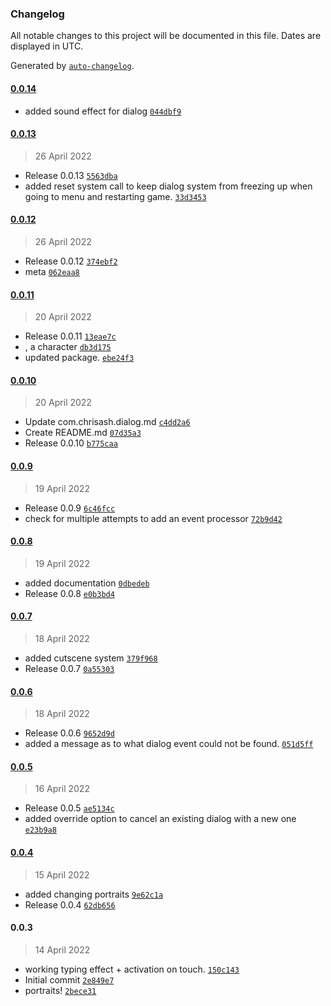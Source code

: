 ### Changelog

All notable changes to this project will be documented in this file. Dates are displayed in UTC.

Generated by [`auto-changelog`](https://github.com/CookPete/auto-changelog).

#### [0.0.14](https://github.com/ChrisAshtear/UPM-Dialog-System/compare/0.0.13...0.0.14)

- added sound effect for dialog [`044dbf9`](https://github.com/ChrisAshtear/UPM-Dialog-System/commit/044dbf93169edb0685cf9305eae5de270bc1c180)

#### [0.0.13](https://github.com/ChrisAshtear/UPM-Dialog-System/compare/0.0.12...0.0.13)

> 26 April 2022

- Release 0.0.13 [`5563dba`](https://github.com/ChrisAshtear/UPM-Dialog-System/commit/5563dba464b8ad9b6131e9a2223545d9c23c728f)
- added reset system call to keep dialog system from freezing up when going to menu and restarting game. [`33d3453`](https://github.com/ChrisAshtear/UPM-Dialog-System/commit/33d3453062a27dbe9809a346d4cfa65f8da955d8)

#### [0.0.12](https://github.com/ChrisAshtear/UPM-Dialog-System/compare/0.0.11...0.0.12)

> 26 April 2022

- Release 0.0.12 [`374ebf2`](https://github.com/ChrisAshtear/UPM-Dialog-System/commit/374ebf2d762006f0077428114592265d7f8004f2)
- meta [`062eaa8`](https://github.com/ChrisAshtear/UPM-Dialog-System/commit/062eaa8a5b4e1d60365fdc7f797fd2b0998a4b00)

#### [0.0.11](https://github.com/ChrisAshtear/UPM-Dialog-System/compare/0.0.10...0.0.11)

> 20 April 2022

- Release 0.0.11 [`13eae7c`](https://github.com/ChrisAshtear/UPM-Dialog-System/commit/13eae7cf461efbc4401e724683f47ac5072a94b3)
- , a character [`db3d175`](https://github.com/ChrisAshtear/UPM-Dialog-System/commit/db3d17565604d1c1cda68f13cb7ad7f9aba71c95)
- updated package. [`ebe24f3`](https://github.com/ChrisAshtear/UPM-Dialog-System/commit/ebe24f302c57902a92e2cbdbdd41bfd700aa2739)

#### [0.0.10](https://github.com/ChrisAshtear/UPM-Dialog-System/compare/0.0.9...0.0.10)

> 20 April 2022

- Update com.chrisash.dialog.md [`c4dd2a6`](https://github.com/ChrisAshtear/UPM-Dialog-System/commit/c4dd2a64988f0e1e13e692a11c0460ce9c11251a)
- Create README.md [`07d35a3`](https://github.com/ChrisAshtear/UPM-Dialog-System/commit/07d35a33da798b7f3133cc078b4f61d1b69b97ec)
- Release 0.0.10 [`b775caa`](https://github.com/ChrisAshtear/UPM-Dialog-System/commit/b775caaf36800810894156288bf0d4a87c018b3e)

#### [0.0.9](https://github.com/ChrisAshtear/UPM-Dialog-System/compare/0.0.8...0.0.9)

> 19 April 2022

- Release 0.0.9 [`6c46fcc`](https://github.com/ChrisAshtear/UPM-Dialog-System/commit/6c46fcc53b05b9ad1f3f545692cf5cb484203c31)
- check for multiple attempts to add an event processor [`72b9d42`](https://github.com/ChrisAshtear/UPM-Dialog-System/commit/72b9d42943fba412f51a9ea84e9f650b449740ec)

#### [0.0.8](https://github.com/ChrisAshtear/UPM-Dialog-System/compare/0.0.7...0.0.8)

> 19 April 2022

- added documentation [`0dbedeb`](https://github.com/ChrisAshtear/UPM-Dialog-System/commit/0dbedebbbcbffcd4dd87686ab6b5959b12088add)
- Release 0.0.8 [`e0b3bd4`](https://github.com/ChrisAshtear/UPM-Dialog-System/commit/e0b3bd4aecf43c2b8c6403e95ce4277efaf0fa50)

#### [0.0.7](https://github.com/ChrisAshtear/UPM-Dialog-System/compare/0.0.6...0.0.7)

> 18 April 2022

- added cutscene system [`379f968`](https://github.com/ChrisAshtear/UPM-Dialog-System/commit/379f9683305eb7dd9d42a1f71ca88c52b0ccf7f9)
- Release 0.0.7 [`0a55303`](https://github.com/ChrisAshtear/UPM-Dialog-System/commit/0a55303623ea0e0aefbc16bba38d54a68c852dbd)

#### [0.0.6](https://github.com/ChrisAshtear/UPM-Dialog-System/compare/0.0.5...0.0.6)

> 18 April 2022

- Release 0.0.6 [`9652d9d`](https://github.com/ChrisAshtear/UPM-Dialog-System/commit/9652d9d8bcdfdcb46c124f8d04cd696f7be08d2f)
- added a message as to what dialog event could not be found. [`051d5ff`](https://github.com/ChrisAshtear/UPM-Dialog-System/commit/051d5ff54f3f41ebb03cfb09d0ad3ae296ea30c9)

#### [0.0.5](https://github.com/ChrisAshtear/UPM-Dialog-System/compare/0.0.4...0.0.5)

> 16 April 2022

- Release 0.0.5 [`ae5134c`](https://github.com/ChrisAshtear/UPM-Dialog-System/commit/ae5134cc2c3136b11bf0bdae3942c6c3c42de35a)
- added override option to cancel an existing dialog with a new one [`e23b9a8`](https://github.com/ChrisAshtear/UPM-Dialog-System/commit/e23b9a86a2cd164bb031fa8be451f9310b9ac053)

#### [0.0.4](https://github.com/ChrisAshtear/UPM-Dialog-System/compare/0.0.3...0.0.4)

> 15 April 2022

- added changing portraits [`9e62c1a`](https://github.com/ChrisAshtear/UPM-Dialog-System/commit/9e62c1a13d69d03550e51bb3df64d0197ab2ab35)
- Release 0.0.4 [`62db656`](https://github.com/ChrisAshtear/UPM-Dialog-System/commit/62db6563880ea1016e9f0d417174cdce2f196cf3)

#### 0.0.3

> 14 April 2022

- working typing effect + activation on touch. [`150c143`](https://github.com/ChrisAshtear/UPM-Dialog-System/commit/150c143e5d6c09d978f75f407c455d5779c0adc0)
- Initial commit [`2e849e7`](https://github.com/ChrisAshtear/UPM-Dialog-System/commit/2e849e7987b9719dc091edbe629aa0209296e3a8)
- portraits! [`2bece31`](https://github.com/ChrisAshtear/UPM-Dialog-System/commit/2bece3197fefe595d4d868026b9909df68700bf9)
